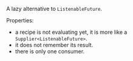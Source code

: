 A lazy alternative to `ListenableFuture`.

Properties:
* a recipe is not evaluating yet, it is more like a `Supplier<ListenableFuture>`.
* it does not remember its result.
* there is only one consumer.
